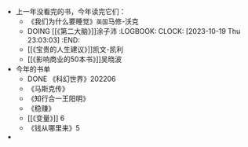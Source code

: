 - 上一年没看完的书，今年读完它们：
	- 《我们为什么要睡觉》`英国`马修-沃克
	- DOING [[《第二大脑》]]涂子沛
	  :LOGBOOK:
	  CLOCK: [2023-10-19 Thu 23:03:03]
	  :END:
	- [[《宝贵的人生建议》]]凯文-凯利
	- [[《影响商业的50本书》]]吴晓波
- 今年的书单
	- DONE 《科幻世界》202206
	- 《马斯克传》
	- 《知行合一王阳明》
	- 《稳赚》
	- [[《变量》]] 6
	- 《钱从哪里来》5
-